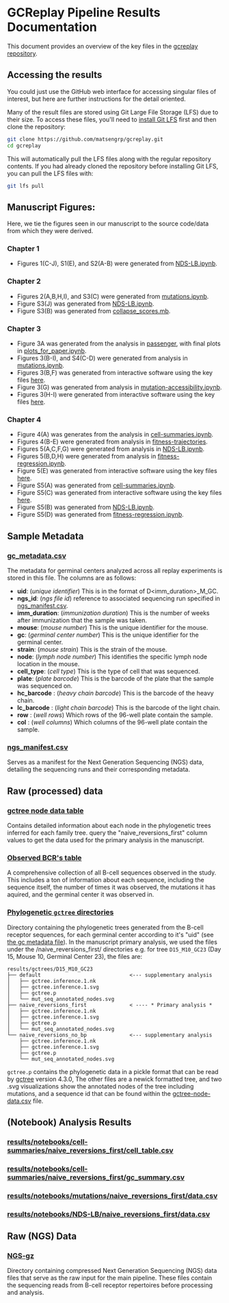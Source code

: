 # GCReplay Pipeline Results Documentation

This document provides an overview of the key files in the [gcreplay repository](https://github.com/matsengrp/gcreplay).

## Accessing the results

You could just use the GitHub web interface for accessing singular files of interest, but  here are further instructions for the detail oriented.

Many of the result files are stored using Git Large File Storage (LFS) due to their size. To access these files, you'll need to [install Git LFS](https://git-lfs.com/) first and then clone the repository:

```bash
git clone https://github.com/matsengrp/gcreplay.git
cd gcreplay
```

This will automatically pull the LFS files along with the regular repository contents. If you had already cloned the repository before installing Git LFS, you can pull the LFS files with:
```bash
git lfs pull
```

## Manuscript Figures:

Here, we tie the figures seen in our manuscript to the source code/data from which they were derived.

### Chapter 1
- Figures 1(C-J), S1(E), and S2(A-B) were generated from [NDS-LB.ipynb](https://github.com/matsengrp/gcreplay/blob/main/analysis/NDS-LB.ipynb).

### Chapter 2
- Figures 2(A,B,H,I), and S3(C) were generated from [mutations.ipynb](https://github.com/matsengrp/gcreplay/blob/main/analysis/mutations.ipynb).
- Figure S3(J) was generated from [NDS-LB.ipynb](https://github.com/matsengrp/gcreplay/blob/main/analysis/NDS-LB.ipynb).
- Figure S3(B) was generated from [collapse_scores.mb](https://github.com/jbloomlab/Ab-CGGnaive_DMS/blob/main/results/summary/collapse_scores.md).

### Chapter 3
- Figure 3A was generated from the analysis in [passenger](https://github.com/matsengrp/gcreplay/tree/main/passenger), with final plots in [plots_for_paper.ipynb](https://github.com/matsengrp/gcreplay/blob/main/passenger/plots_for_paper.ipynb).
- Figures 3(B-I), and S4(C-D) were generated from analysis in [mutations.ipynb](https://github.com/matsengrp/gcreplay/blob/main/analysis/mutations.ipynb).
- Figures 3(B,F) was generated from interactive software using the key files [here](https://matsen.group/gcreplay/key-files/#raw-processed-data).
- Figure 3(G) was generated from analysis in [mutation-accessibility.ipynb](https://github.com/matsengrp/gcreplay/blob/main/analysis/mutation-accessibility.ipynb).
- Figures 3(H-I) were generated from interactive software using the key files [here](https://matsen.group/gcreplay/key-files/#raw-processed-data).

### Chapter 4
- Figure 4(A) was generates from the analysis in [cell-summaries.ipynb](https://github.com/matsengrp/gcreplay/blob/main/analysis/cell-summaries.ipynb).
- Figures 4(B-E) were generated from analysis in [fitness-trajectories](https://github.com/matsengrp/gcreplay/blob/main/analysis/phenotype-trajectories.ipynb).
- Figures 5(A,C,F,G) were generated from analysis in [NDS-LB.ipynb](https://github.com/matsengrp/gcreplay/blob/main/analysis/NDS-LB.ipynb).
- Figures 5(B,D,H) were generated from analysis in [fitness-regression.ipynb](https://github.com/matsengrp/gcreplay/blob/main/analysis/fitness-regression.ipynb).
- Figure 5(E) was generated from interactive software using the key files [here](https://matsen.group/gcreplay/key-files/#raw-processed-data).
- Figure S5(A) was generated from [cell-summaries.ipynb](https://github.com/matsengrp/gcreplay/blob/main/analysis/cell-summaries.ipynb).
- Figure S5(C) was generated from interactive software using the key files [here](https://matsen.group/gcreplay/key-files/#raw-processed-data).
- Figure S5(B) was generated from [NDS-LB.ipynb](https://github.com/matsengrp/gcreplay/blob/main/analysis/NDS-LB.ipynb).
- Figure S5(D) was generated from [fitness-regression.ipynb](https://github.com/matsengrp/gcreplay/blob/main/analysis/fitness-regression.ipynb).


## Sample Metadata 

### [gc_metadata.csv](https://github.com/matsengrp/gcreplay/blob/main/gc_metadata.csv)

The metadata for germinal centers analyzed across all replay experiments is stored in this file. The columns are as follows:

- **uid**: (_unique identifier_) This is in the format of D<imm_duration>_M<mouse>_GC<gc>. 
- **ngs_id**: (_ngs file id_) reference to associated sequencing run specified in [ngs_manifest.csv](https://github.com/matsengrp/gcreplay/blob/main/ngs_manifest.csv).
- **imm_duration**: (_immunization duration_) This is the number of weeks after immunization that the sample was taken.
- **mouse**: (_mouse number_) This is the unique identifier for the mouse.
- **gc**: (_germinal center number_) This is the unique identifier for the germinal center.
- **strain**: (_mouse strain_) This is the strain of the mouse.
- **node**: (_lymph node number_) This identifies the specific lymph node location in the mouse.
- **cell_type**: (_cell type_) This is the type of cell that was sequenced.
- **plate**: (_plate barcode_) This is the barcode of the plate that the sample was sequenced on.
- **hc_barcode** : (_heavy chain barcode_) This is the barcode of the heavy chain.
- **lc_barcode** : (_light chain barcode_) This is the barcode of the light chain.
- **row** : (_well rows_) Which rows of the 96-well plate contain the sample.
- **col** : (_well columns_) Which columns of the 96-well plate contain the sample.


### [ngs_manifest.csv](https://github.com/matsengrp/gcreplay/blob/main/ngs_manifest.csv)
Serves as a manifest for the Next Generation Sequencing (NGS) data, detailing the sequencing runs and their corresponding metadata.

## Raw (processed) data

### [gctree node data table](https://github.com/matsengrp/gcreplay/blob/main/results/gctree-node-data.csv)
Contains detailed information about each node in the phylogenetic trees inferred for each family tree. query the "naive_reversions_first" column values to get the data used for the primary analysis in the manuscript.

### [Observed BCR's table](https://github.com/matsengrp/gcreplay/blob/main/results/observed-seqs.csv)
A comprehensive collection of all B-cell sequences observed in the study.
This includes a ton of information about each sequence, including the sequence itself, the number of times it was observed, the mutations it has aquired, and the germinal center it was observed in.

### [Phylogenetic `gctree` directories](https://github.com/matsengrp/gcreplay/blob/main/results/gctrees)

Directory containing the phylogenetic trees generated from the B-cell receptor sequences, for each germinal center according to it's "uid" (see [the gc metadata file](https://github.com/matsengrp/gcreplay/blob/main/gc_metadata.csv)).
In the manuscript primary analysis, we used the files under the /naive_reversions_first/ directories e.g. for tree `D15_M10_GC23` (Day 15, Mouse 10, Germinal Center 23), the files are:

```
results/gctrees/D15_M10_GC23
├── default                             <--- supplementary analysis
│   ├── gctree.inference.1.nk
│   ├── gctree.inference.1.svg
│   ├── gctree.p
│   └── mut_seq_annotated_nodes.svg
├── naive_reversions_first              < ---- * Primary analysis *
│   ├── gctree.inference.1.nk
│   ├── gctree.inference.1.svg
│   ├── gctree.p
│   └── mut_seq_annotated_nodes.svg
└── naive_reversions_no_bp              <--- supplementary analysis
    ├── gctree.inference.1.nk
    ├── gctree.inference.1.svg
    ├── gctree.p
    └── mut_seq_annotated_nodes.svg
```

 `gctree.p` contains the phylogenetic data in a pickle format that can be read by [gctree](https://github.com/matsengrp/gctree) version 4.3.0, The other files are a newick formatted tree, and two .svg visualizations show the annotated nodes of the tree including mutations, and a sequence id that can be found within the [gctree-node-data.csv](https://github.com/matsengrp/gcreplay/blob/main/results/gctree-node-data.csv) file.


## (Notebook) Analysis Results

### [results/notebooks/cell-summaries/naive_reversions_first/cell_table.csv](https://github.com/matsengrp/gcreplay/blob/main/results/notebooks/cell-summaries/naive_reversions_first/cell_table.csv)
<!-- TODO WILL -->

### [results/notebooks/cell-summaries/naive_reversions_first/gc_summary.csv](https://github.com/matsengrp/gcreplay/blob/main/results/notebooks/cell-summaries/naive_reversions_first/gc_summary.csv)
<!-- TODO WILL -->

### [results/notebooks/mutations/naive_reversions_first/data.csv](https://github.com/matsengrp/gcreplay/blob/main/results/notebooks/mutations/naive_reversions_first/data.csv)
<!-- TODO WILL -->

### [results/notebooks/NDS-LB/naive_reversions_first/data.csv](https://github.com/matsengrp/gcreplay/blob/main/results/notebooks/NDS-LB/naive_reversions_first/data.csv)
<!-- TODO WILL -->

<!-- TODO please do the same for the files coming from 10X and phenotype trajectories -->


## Raw (NGS) Data

### [NGS-gz](https://github.com/matsengrp/gcreplay/blob/main/data/NGS-gz)
Directory containing compressed Next Generation Sequencing (NGS) data files that serve as the raw input for the main pipeline. These files contain the sequencing reads from B-cell receptor repertoires before processing and analysis.
